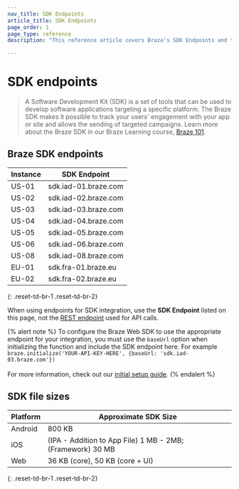 ```yaml
---
nav_title: SDK Endpoints
article_title: SDK Endpoints
page_order: 1
page_type: reference
description: "This reference article covers Braze's SDK Endpoints and their use."

---
```


# SDK endpoints

> A Software Development Kit (SDK) is a set of tools that can be used to develop software applications targeting a specific platform. The Braze SDK makes it possible to track your users' engagement with your app or site and allows the sending of targeted campaigns. Learn more about the Braze SDK in our Braze Learning course, [Braze 101][85].

## Braze SDK endpoints

|Instance | SDK Endpoint
|---|---|
|US-01 | sdk.iad-01.braze.com |
|US-02 | sdk.iad-02.braze.com |
|US-03 | sdk.iad-03.braze.com |
|US-04 | sdk.iad-04.braze.com |
|US-05 | sdk.iad-05.braze.com |
|US-06 | sdk.iad-06.braze.com |
|US-08 | sdk.iad-08.braze.com |
|EU-01 | sdk.fra-01.braze.eu |
|EU-02 | sdk.fra-02.braze.eu |
{: .reset-td-br-1 .reset-td-br-2}

When using endpoints for SDK integration, use the **SDK Endpoint** listed on this page, not the [REST endpoint][2] used for API calls.

{% alert note %}
To configure the Braze Web SDK to use the appropriate endpoint for your integration, you must use the `baseUrl` option when initializing the function and include the SDK endpoint here. For example `braze.initialize('YOUR-API-KEY-HERE', {baseUrl: 'sdk.iad-03.braze.com'})`
<br><br>For more information, check out our [initial setup guide]({{site.baseurl}}/developer_guide/platform_integration_guides/web/initial_sdk_setup/).
{% endalert %}

## SDK file sizes

| Platform | Approximate SDK Size |
|---|---|
| Android | 800 KB |
| iOS | (IPA - Addition to App File) 1&nbsp;MB - 2MB; (Framework) 30&nbsp;MB |
| Web | 36&nbsp;KB  (core), 50&nbsp;KB  (core + UI) |
{: .reset-td-br-1 .reset-td-br-2}

[85]: https://learning.braze.com/braze-101
[2]: {{site.baseurl}}/api/basics/#endpoints
